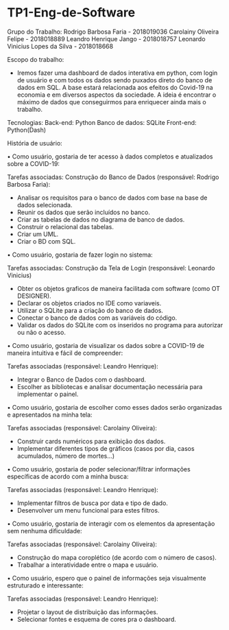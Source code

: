 # TP1-Eng-de-Software

Grupo do Trabalho:
Rodrigo Barbosa Faria - 2018019036
Carolainy Oliveira Felipe - 2018018889
Leandro Henrique Jango - 2018018757
Leonardo Vinicius Lopes da Silva - 2018018668

Escopo do trabalho:
- Iremos fazer uma dashboard de dados interativa em python, com login de usuário e com todos os dados sendo puxados direto do banco de dados em SQL. A base estará relacionada aos efeitos do Covid-19 na economia e em diversos aspectos da sociedade. A ideia é encontrar o máximo de dados que conseguirmos para enriquecer ainda mais o trabalho.

Tecnologias:
Back-end: Python
Banco de dados: SQLite
Front-end: Python(Dash)

História de usuário:

•	Como usuário, gostaria de ter acesso à dados completos e atualizados sobre a COVID-19:

  Tarefas associadas:
  Construção do Banco de Dados (responsável: Rodrigo  Barbosa Faria):
  - Analisar os requisitos para o banco de dados com base na base de dados selecionada.
  - Reunir os dados que serão incluídos no banco.
  - Criar as tabelas de dados no diagrama de banco de dados.
  - Construir o relacional das tabelas.
  - Criar um UML.
  - Criar o BD com SQL.

•	Como usuário, gostaria de fazer login no sistema:

  Tarefas associadas:
  Construção da Tela de Login (responsável: Leonardo Vinicius)
  - Obter os objetos graficos de maneira facilitada com software (como OT DESIGNER).
  - Declarar os objetos criados no IDE como variaveis.
  - Utilizar o SQLite para a criação do banco de dados.
  - Conectar o banco de dados com as variáveis do código.
  - Validar os dados do SQLite com os inseridos no programa para autorizar ou não o acesso.

•	Como usuário, gostaria de visualizar os dados sobre a COVID-19 de maneira intuitiva e fácil de compreender:

  Tarefas associadas (responsável: Leandro Henrique):
  - Integrar o Banco de Dados com o dashboard.
  - Escolher as bibliotecas e analisar documentação necessária para implementar o painel.

•	Como usuário, gostaria de escolher como esses dados serão organizadas e apresentados na minha tela:

  Tarefas associadas (responsável: Carolainy Oliveira):
  - Construir cards numéricos para exibição dos dados.
  - Implementar diferentes tipos de gráficos (casos por dia, casos acumulados, número de mortes...)

•	Como usuário, gostaria de poder selecionar/filtrar informações específicas de acordo com a minha busca:

  Tarefas associadas (responsável: Leandro Henrique):
  - Implementar filtros de busca por data e tipo de dado.
  - Desenvolver um menu funcional para estes filtros.
  
•	Como usuário, gostaria de interagir com os elementos da apresentação sem nenhuma dificuldade:

  Tarefas associadas (responsável: Carolainy Oliveira):
  - Construção do mapa coroplético (de acordo com o número de casos).
  - Trabalhar a interatividade entre o mapa e usuário.

•	Como usuário, espero que o painel de informações seja visualmente estruturado e interessante:

  Tarefas associadas (responsável: Leandro Henrique):
  - Projetar o layout de distribuição das informações.
  - Selecionar fontes e esquema de cores pra o dashboard.
